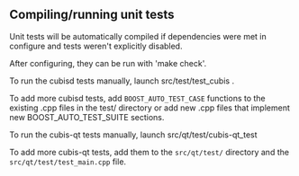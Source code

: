 Compiling/running unit tests
------------------------------------

Unit tests will be automatically compiled if dependencies were met in configure
and tests weren't explicitly disabled.

After configuring, they can be run with 'make check'.

To run the cubisd tests manually, launch src/test/test_cubis .

To add more cubisd tests, add `BOOST_AUTO_TEST_CASE` functions to the existing
.cpp files in the test/ directory or add new .cpp files that
implement new BOOST_AUTO_TEST_SUITE sections.

To run the cubis-qt tests manually, launch src/qt/test/cubis-qt_test

To add more cubis-qt tests, add them to the `src/qt/test/` directory and
the `src/qt/test/test_main.cpp` file.
